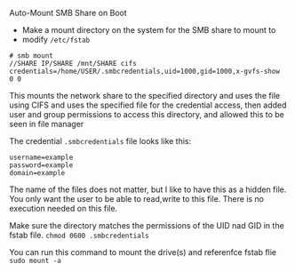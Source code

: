 Auto-Mount SMB Share on Boot
- Make a mount directory on the system for the SMB share to mount to 
- modify `/etc/fstab`

``` 
# smb mount
//SHARE IP/SHARE /mnt/SHARE cifs credentials=/home/USER/.smbcredentials,uid=1000,gid=1000,x-gvfs-show  0 0 
```
This mounts the network share to the specified directory and uses the file using CIFS and uses the specified file for the credential access, then added user and group permissions to access this directory, and allowed this to be seen in file manager

The credential `.smbcredentials` file looks like this:
```
username=example
password=example
domain=example
```
The name of the files does not matter, but I like to have this as a hidden file. You only want the user to be able to read,write to this file. There is no execution needed on this file.

Make sure the directory matches the permissions of the UID nad GID in the fstab file.
``chmod 0600 .smbcredentials``

You can run this command to mount the drive(s) and referenfce fstab flie
`sudo mount -a` 
